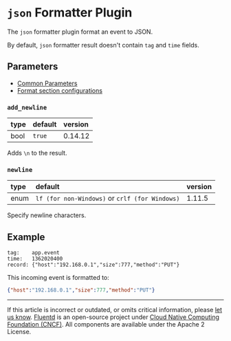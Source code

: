 # `json` Formatter Plugin

The `json` formatter plugin format an event to JSON.

By default, `json` formatter result doesn't contain `tag` and `time` fields.


## Parameters

-   [Common Parameters](/configuration/plugin-common-parameters.md)
-   [Format section configurations](/configuration/format-section.md)


### `add_newline`

| type | default | version |
|:-----|:--------|:--------|
| bool | `true`  | 0.14.12 |

Adds `\n` to the result.

### `newline`

| type | default                                         | version |
|:-----|:------------------------------------------------|:--------|
| enum | `lf (for non-Windows)` or `crlf (for Windows)`  | 1.11.5  |


Specify newline characters.

## Example

```text
tag:    app.event
time:   1362020400
record: {"host":"192.168.0.1","size":777,"method":"PUT"}
```

This incoming event is formatted to:

```json
{"host":"192.168.0.1","size":777,"method":"PUT"}
```


------------------------------------------------------------------------

If this article is incorrect or outdated, or omits critical information, please
[let us know](https://github.com/fluent/fluentd-docs-gitbook/issues?state=open).
[Fluentd](http://www.fluentd.org/) is an open-source project under
[Cloud Native Computing Foundation (CNCF)](https://cncf.io/). All components are
available under the Apache 2 License.
